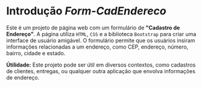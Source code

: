 # Introdução _Form-CadEndereco_

Este é um projeto de página web com um formulário de **"Cadastro de Endereço"**. A página utiliza ``HTML``, ``CSS`` e a biblioteca ``Bootstrap`` para criar uma interface de usuário amigável. O formulário permite que os usuários insiram informações relacionadas a um endereço, como CEP, endereço, número, bairro, cidade e estado.

**Útilidade:** Este projeto pode ser útil em diversos contextos, como cadastros de clientes, entregas, ou qualquer outra aplicação que envolva informações de endereço.